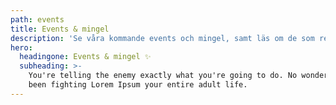 ```yaml
---
path: events
title: Events & mingel
description: 'Se våra kommande events och mingel, samt läs om de som redan har varit.'
hero:
  headingone: Events & mingel ✨
  subheading: >-
    You're telling the enemy exactly what you're going to do. No wonder you've
    been fighting Lorem Ipsum your entire adult life.
---
```


